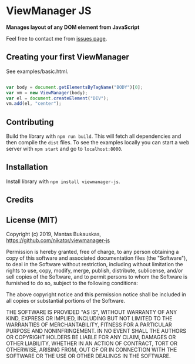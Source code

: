 # ViewManager JS

**Manages layout of any DOM element from JavaScript**

Feel free to contact me from [issues page](https://github.com/nikator/viewmanager-js/issues).

## Creating your first ViewManager

See examples/basic.html. 

```javascript

var body = document.getElementsByTagName("BODY")[0];
var vm = new ViewManager(body);
var el = document.createElement("DIV");
vm.add(el, "center");
```

## Contributing
Build the library with `npm run build`. This will fetch all dependencies and then compile the `dist` files. To see the examples locally you can start a web server with `npm start` and go to `localhost:8000`. 

## Installation
Install library with `npm install viewmanager-js`.

## Credits

## License (MIT)
Copyright (c) 2019, Mantas Bukauskas, https://github.com/nikator/viewmanager-js

Permission is hereby granted, free of charge, to any person obtaining
a copy of this software and associated documentation files (the
"Software"), to deal in the Software without restriction, including
without limitation the rights to use, copy, modify, merge, publish,
distribute, sublicense, and/or sell copies of the Software, and to
permit persons to whom the Software is furnished to do so, subject to
the following conditions:

The above copyright notice and this permission notice shall be
included in all copies or substantial portions of the Software.

THE SOFTWARE IS PROVIDED "AS IS", WITHOUT WARRANTY OF ANY KIND,
EXPRESS OR IMPLIED, INCLUDING BUT NOT LIMITED TO THE WARRANTIES OF
MERCHANTABILITY, FITNESS FOR A PARTICULAR PURPOSE AND
NONINFRINGEMENT. IN NO EVENT SHALL THE AUTHORS OR COPYRIGHT HOLDERS BE
LIABLE FOR ANY CLAIM, DAMAGES OR OTHER LIABILITY, WHETHER IN AN ACTION
OF CONTRACT, TORT OR OTHERWISE, ARISING FROM, OUT OF OR IN CONNECTION
WITH THE SOFTWARE OR THE USE OR OTHER DEALINGS IN THE SOFTWARE.
